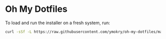 # Oh My Dotfiles

To load and run the installer on a fresh system, run:
```sh
curl -sSf -L https://raw.githubusercontent.com/ymokry/oh-my-dotfiles/main/install | sh -s
```
